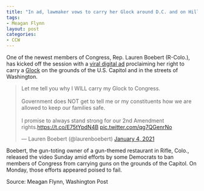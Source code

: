 ```yaml
---
title: "In ad, lawmaker vows to carry her Glock around D.C. and on Hill"
tags:
- Meagan Flynn
layout: post
categories:
- CCW
---
```


One of the newest members of Congress, Rep. Lauren Boebert (R-Colo.), has kicked off the session with a [viral digital ad](https://x.com/laurenboebert/status/1345891049584132097?s=20) proclaiming her right to carry a [Glock](https://us.glock.com/) on the grounds of the U.S. Capitol and in the streets of Washington.

<blockquote class="twitter-tweet"><p lang="en" dir="ltr">Let me tell you why I WILL carry my Glock to Congress. <br><br>Government does NOT get to tell me or my constituents how we are allowed to keep our families safe.<br><br>I promise to always stand strong for our 2nd Amendment rights.<a href="https://t.co/E75tYpdN4B">https://t.co/E75tYpdN4B</a> <a href="https://t.co/qg7QGenrNo">pic.twitter.com/qg7QGenrNo</a></p>&mdash; Lauren Boebert (@laurenboebert) <a href="https://x.com/laurenboebert/status/1345891049584132097">January 4, 2021</a></blockquote> <script async src="https://platform.x.com/widgets.js" charset="utf-8"></script>

Boebert, the gun-toting owner of a gun-themed restaurant in Rifle, Colo., released the video Sunday amid efforts by some Democrats to ban members of Congress from carrying guns on the grounds of the Capitol. On Monday, those efforts appeared poised to fail.

Source: Meagan Flynn, Washington Post
